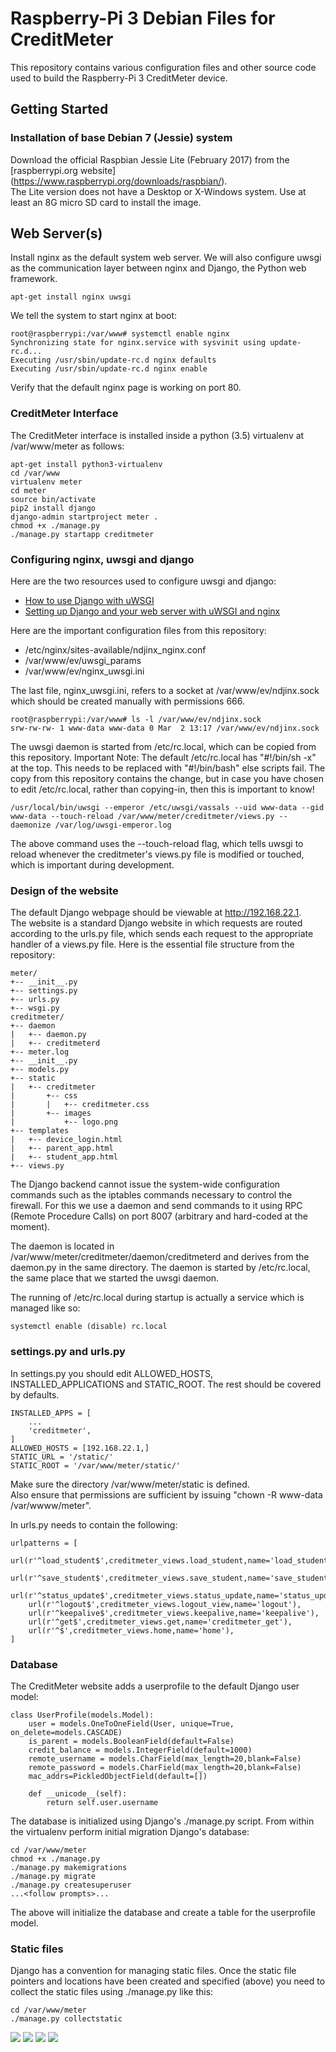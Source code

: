# Raspberry-Pi 3 Debian Files for CreditMeter

This repository contains various configuration files and other source code used
to build the Raspberry-Pi 3 CreditMeter device.

## Getting Started

### Installation of base Debian 7 (Jessie) system
Download the official Raspbian Jessie Lite (February 2017) from the
[raspberrypi.org website] (https://www.raspberrypi.org/downloads/raspbian/).  
The Lite version does not have a Desktop or X-Windows system.
Use at least an 8G micro SD card to install the image.  

## Web Server(s)
Install nginx as the default system web server. We will also configure uwsgi
as the communication layer between nginx and Django, the Python web framework.
```
apt-get install nginx uwsgi
```


We tell the system to start nginx at boot:
```
root@raspberrypi:/var/www# systemctl enable nginx
Synchronizing state for nginx.service with sysvinit using update-rc.d...
Executing /usr/sbin/update-rc.d nginx defaults
Executing /usr/sbin/update-rc.d nginx enable
```


Verify that the default nginx page is working on port 80.


### CreditMeter Interface
The CreditMeter interface is installed inside a python (3.5) virtualenv at /var/www/meter
as follows:
```
apt-get install python3-virtualenv
cd /var/www
virtualenv meter
cd meter
source bin/activate
pip2 install django
django-admin startproject meter .
chmod +x ./manage.py
./manage.py startapp creditmeter
```


### Configuring nginx, uwsgi and django

Here are the two resources used to configure uwsgi and django:
* [How to use Django with uWSGI](https://docs.djangoproject.com/en/1.10/howto/deployment/wsgi/uwsgi/)
* [Setting up Django and your web server with uWSGI and nginx](http://uwsgi-docs.readthedocs.io/en/latest/tutorials/Django_and_nginx.html)


Here are the important configuration files from this repository:
* /etc/nginx/sites-available/ndjinx_nginx.conf
* /var/www/ev/uwsgi_params
* /var/www/ev/nginx_uwsgi.ini


The last file, nginx_uwsgi.ini, refers to a socket at /var/www/ev/ndjinx.sock
which should be created manually with permissions 666.
```
root@raspberrypi:/var/www# ls -l /var/www/ev/ndjinx.sock
srw-rw-rw- 1 www-data www-data 0 Mar  2 13:17 /var/www/ev/ndjinx.sock
```


The uwsgi daemon is started from /etc/rc.local, which can be copied from this
repository.  Important Note:  The default /etc/rc.local has "#!/bin/sh -x" at
the top.  This needs to be replaced with "#!/bin/bash" else scripts fail.  The
copy from this repository contains the change, but in case you have chosen to
edit /etc/rc.local, rather than copying-in, then this is important to know!
```
/usr/local/bin/uwsgi --emperor /etc/uwsgi/vassals --uid www-data --gid www-data --touch-reload /var/www/meter/creditmeter/views.py --daemonize /var/log/uwsgi-emperor.log
```


The above command uses the --touch-reload flag, which tells uwsgi to reload
whenever the creditmeter's views.py file is modified or touched, which is important
during development.  


### Design of the website

The default Django webpage should be viewable at http://192.168.22.1.  
The website is a standard Django website in which requests are routed according
to the urls.py file, which sends each request to the appropriate handler of a
views.py file. Here is the essential file structure from the repository:
```
meter/
+-- __init__.py
+-- settings.py
+-- urls.py
+-- wsgi.py
creditmeter/
+-- daemon
|   +-- daemon.py
|   +-- creditmeterd
+-- meter.log
+-- __init__.py
+-- models.py
+-- static
|   +-- creditmeter
|       +-- css
|       |   +-- creditmeter.css
|       +-- images
|           +-- logo.png
+-- templates
|   +-- device_login.html
|   +-- parent_app.html
|   +-- student_app.html
+-- views.py
```

The Django backend cannot issue the system-wide configuration commands such 
as the iptables commands necessary to control the firewall.
For this we use a daemon and send commands to it using RPC (Remote Procedure
Calls) on port 8007 (arbitrary and hard-coded at the moment).  

The daemon is located in /var/www/meter/creditmeter/daemon/creditmeterd and derives from the
daemon.py in the same directory.  The daemon is started by /etc/rc.local, the
same place that we started the uwsgi daemon.  

The running of /etc/rc.local during startup is actually a service which is
managed like so:
```
systemctl enable (disable) rc.local
```

### settings.py and urls.py

In settings.py you should edit ALLOWED_HOSTS, INSTALLED_APPLICATIONS and
STATIC_ROOT.  The rest should be covered by defaults.  
```
INSTALLED_APPS = [
    ...
    'creditmeter',
]
ALLOWED_HOSTS = [192.168.22.1,]
STATIC_URL = '/static/'
STATIC_ROOT = '/var/www/meter/static/'
```

Make sure the directory /var/www/meter/static is defined.  
Also ensure that permissions are sufficient by issuing
"chown -R www-data /var/wwww/meter".

In urls.py needs to contain the following:
```
urlpatterns = [
    url(r'^load_student$',creditmeter_views.load_student,name='load_student'),
    url(r'^save_student$',creditmeter_views.save_student,name='save_student'),
    url(r'^status_update$',creditmeter_views.status_update,name='status_update'),
    url(r'^logout$',creditmeter_views.logout_view,name='logout'),
    url(r'^keepalive$',creditmeter_views.keepalive,name='keepalive'),
    url(r'^get$',creditmeter_views.get,name='creditmeter_get'),
    url(r'^$',creditmeter_views.home,name='home'),
]
```

### Database

The CreditMeter website adds a userprofile to the default Django user model:
```
class UserProfile(models.Model):
	user = models.OneToOneField(User, unique=True, on_delete=models.CASCADE)
	is_parent = models.BooleanField(default=False)
	credit_balance = models.IntegerField(default=1000)
	remote_username = models.CharField(max_length=20,blank=False)
	remote_password = models.CharField(max_length=20,blank=False)
	mac_addrs=PickledObjectField(default=[])

	def __unicode__(self):
		return self.user.username
```


The database is initialized using Django's ./manage.py script.
From within the virtualenv perform initial migration Django's database:
```
cd /var/www/meter
chmod +x ./manage.py
./manage.py makemigrations
./manage.py migrate
./manage.py createsuperuser
...<follow prompts>...
```

The above will initialize the database and create a table for the userprofile model.


### Static files

Django has a convention for managing static files.  Once the static file
pointers and locations have been created and specified (above) you need to
collect the static files using ./manage.py like this:
```
cd /var/www/meter
./manage.py collectstatic
```


<img src='screenshots/credit-meter-051117a.png'/>
<img src='screenshots/meterlogin.png'/>
<img src='screenshots/parent02.png'/>
<img src='screenshots/lanwatch2017g.png'/>
